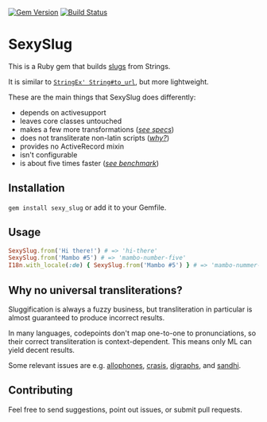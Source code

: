 [![Gem Version](https://badge.fury.io/rb/sexy_slug.svg)](http://badge.fury.io/rb/sexy_slug)
[![Build Status](https://travis-ci.org/jaynetics/sexy_slug.svg?branch=master)](https://travis-ci.org/jaynetics/sexy_slug)

# SexySlug

This is a Ruby gem that builds [slugs](https://en.wikipedia.org/wiki/Clean_URL#Slug) from Strings.

It is similar to [`StringEx' String#to_url`](https://github.com/rsl/stringex/#actsasurl), but more lightweight.

These are the main things that SexySlug does differently:

- depends on activesupport
- leaves core classes untouched
- makes a few more transformations (*[see specs](https://github.com/jaynetics/sexy_slug/blob/master/spec/sexy_slug_spec.rb)*)
- does not transliterate non-latin scripts (*[why?](#why)*)
- provides no ActiveRecord mixin
- isn't configurable
- is about five times faster (*[see benchmark](https://gist.github.com/jaynetics/b024ffa19ce28c731289bd880b492b0b)*)

## Installation

`gem install sexy_slug` or add it to your Gemfile.

## Usage

```ruby
SexySlug.from('Hi there!') # => 'hi-there'
SexySlug.from('Mambo #5') # => 'mambo-number-five'
I18n.with_locale(:de) { SexySlug.from('Mambo #5') } # => 'mambo-nummer-fuenf'
```

<a name='why'></a>
## Why no universal transliterations?

Sluggification is always a fuzzy business, but transliteration in particular is almost guaranteed to produce incorrect results.

In many languages, codepoints don't map one-to-one to pronunciations, so their correct transliteration is context-dependent. This means only ML can yield decent results.

Some relevant issues are e.g. [allophones](https://en.wikipedia.org/wiki/Allophone), [crasis](https://en.wikipedia.org/wiki/Crasis), [digraphs](https://de.wikipedia.org/wiki/Digraph), and [sandhi](https://en.wikipedia.org/wiki/Sandhi).

## Contributing

Feel free to send suggestions, point out issues, or submit pull requests.
